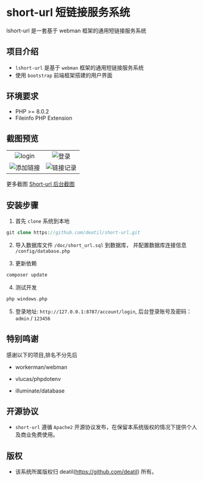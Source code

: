 # short-url 短链接服务系统

lshort-url 是一套基于 webman 框架的通用短链接服务系统


## 项目介绍

*  `lshort-url` 是基于 `webman` 框架的通用短链接服务系统
*  使用 `bootstrap` 前端框架搭建的用户界面


## 环境要求

 - PHP >= 8.0.2
 - Fileinfo PHP Extension


## 截图预览

<table>
    <tr>
        <td width="50%">
            <center>
                <img alt="login" src="https://user-images.githubusercontent.com/24578855/202230701-ab003991-ea1a-4018-8258-7f7cd293dab5.png" />
            </center>
        </td>
        <td width="50%">
            <center>
                <img alt="登录" src="https://user-images.githubusercontent.com/24578855/202233111-2f4111b0-def4-4aa0-9f28-e57974c310b7.png" />
            </center>
        </td>
    </tr>
    <tr>
        <td width="50%">
            <center>
                <img alt="添加链接" src="https://user-images.githubusercontent.com/24578855/202233176-7d001891-be0d-4a6b-b80f-d25c0d765ebc.png" />
            </center>
        </td>
        <td width="50%">
            <center>
                <img alt="链接记录" src="https://user-images.githubusercontent.com/24578855/202233399-a5b6c961-f26a-4603-b71c-a634b5588643.png" />
            </center>
        </td>
    </tr>
</table>

更多截图 
[Short-url 后台截图](https://github.com/deatil/short-url/issues/1)


## 安装步骤

1. 首先 `clone` 系统到本地

```php
git clone https://github.com/deatil/short-url.git
```

2. 导入数据库文件 `/doc/short_url.sql` 到数据库， 并配置数据库连接信息 `/config/database.php`

3. 更新依赖

```php
composer update
```

4. 测试开发

```php
php windows.php
```

5. 登录地址: `http://127.0.0.1:8787/account/login`, 后台登录账号及密码：`admin` / `123456`


## 特别鸣谢

感谢以下的项目,排名不分先后

 - workerman/webman

 - vlucas/phpdotenv

 - illuminate/database


## 开源协议

*  `short-url` 遵循 `Apache2` 开源协议发布，在保留本系统版权的情况下提供个人及商业免费使用。 


## 版权

*  该系统所属版权归 deatil(https://github.com/deatil) 所有。
